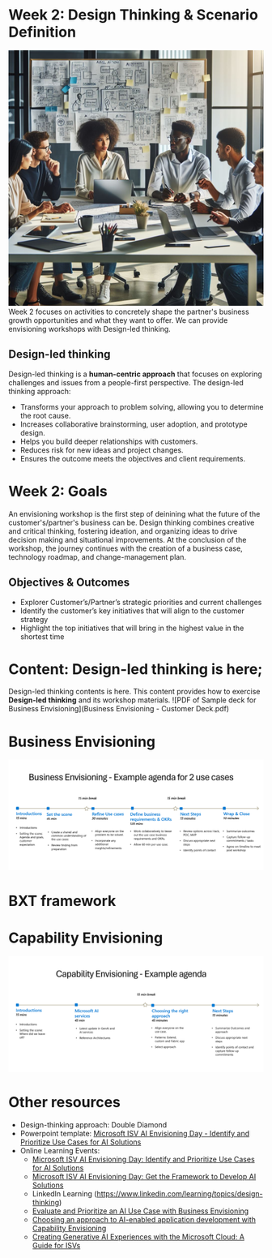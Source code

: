 # Week 2: Design Thinking & Scenario Definition
![Illustration of a team of people doing design thinking workshop](image.png)
Week 2 focuses on activities to concretely shape the partner's business growth opportunities and what they want to offer. We can provide envisioning workshops with Design-led thinking.

## Design-led thinking
Design-led thinking is a **human-centric approach** that focuses on exploring challenges and issues from a people-first perspective. The design-led thinking approach:
  - Transforms your approach to problem solving, allowing you to determine the root cause.
  - Increases collaborative brainstorming, user adoption, and prototype design.
  - Helps you build deeper relationships with customers.
  - Reduces risk for new ideas and project changes.
  - Ensures the outcome meets the objectives and client requirements.

# Week 2: Goals
An envisioning workshop is the first step of deinining what the future of the customer's/partner's business can be. Design thinking combines creative and critical thinking, fostering ideation, and organizing ideas to drive decision making and situational improvements. At the conclusion of the workshop, the journey continues with the creation of a business case, technology roadmap, and change-management plan.

## Objectives & Outcomes
- Explorer Customer’s/Partner’s strategic priorities and current challenges
- Identify the customer’s key initiatives that will align to the customer strategy
- Highlight the top initiatives that will bring in the highest value in the shortest time
  
# Content: Design-led thinking is here;
Design-led thinking contents is here. This content provides how to exercise **Design-led thinking** and its workshop materials. 
![PDF of Sample deck for Business Envisioning](Business Envisioning - Customer Deck.pdf)

# Business Envisioning
![Sample agenda for Business Envisioning](Business-Envisioning.png)
# BXT framework

# Capability Envisioning
![Sample agenda for Capability Envisioning](Capability-Envisioning.png)

# Other resources
- Design-thinking approach: Double Diamond
- Powerpoint template: [Microsoft ISV AI Envisioning Day - Identify and Prioritize Use Cases for AI Solutions](https://c219111adfa947eeab6af09dce063831.svc.dynamics.com/t/t/tu1Pb4Ntgj8sIUExN755sx8qPnU2ZMYbQV0bdCExfGMx/A5ZfviKNRjU5uWSJnqgX7zOoQFexUEnGx17Cj7M3UHkx)
- Online Learning Events:
  - [Microsoft ISV AI Envisioning Day: Identify and Prioritize Use Cases for AI Solutions](https://events.microsoft.com/en-us/allevents/?clientTimeZone=1&search=Microsoft%20ISV%20AI%20Envisioning%20Day)
  - [Microsoft ISV AI Envisioning Day: Get the Framework to Develop AI Solutions](https://events.microsoft.com/en-us/allevents/?search=Microsoft%20ISV%20AI%20Envisioning%20Day:%20Get%20the%20Framework%20to%20Develop%20AI%20Solutions&clientTimeZone=1)
  - LinkedIn Learning (https://www.linkedin.com/learning/topics/design-thinking)
  - [Evaluate and Prioritize an AI Use Case with Business Envisioning](https://learn.microsoft.com/en-us/microsoft-cloud/dev/copilot/isv/Business-Envisioning)
  - [Choosing an approach to AI-enabled application development with Capability Envisioning](https://learn.microsoft.com/en-us/microsoft-cloud/dev/copilot/isv/Capability-Envisioning)
  - [Creating Generative AI Experiences with the Microsoft Cloud: A Guide for ISVs](https://learn.microsoft.com/en-us/microsoft-cloud/dev/copilot/isv/isv-extensibility-story)
